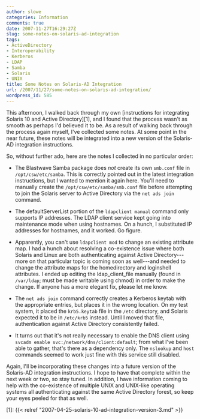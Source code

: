 ```yaml
---
author: slowe
categories: Information
comments: true
date: 2007-11-27T16:29:27Z
slug: some-notes-on-solaris-ad-integration
tags:
- ActiveDirectory
- Interoperability
- Kerberos
- LDAP
- Samba
- Solaris
- UNIX
title: Some Notes on Solaris-AD Integration
url: /2007/11/27/some-notes-on-solaris-ad-integration/
wordpress_id: 585
---
```


This afternoon, I walked back through my own [instructions for integrating Solaris 10 and Active Directory][1], and I found that the process wasn't as smooth as perhaps I'd believed it to be. As a result of walking back through the process again myself, I've collected some notes. At some point in the near future, these notes will be integrated into a new version of the Solaris-AD integration instructions.

So, without further ado, here are the notes I collected in no particular order:

* The Blastwave Samba package does _not_ create its own `smb.conf` file in `/opt/csw/etc/samba`. This is correctly pointed out in the latest integration instructions, but I wanted to mention it again here. You'll need to manually create the `/opt/csw/etc/samba/smb.conf` file before attempting to join the Solaris server to Active Directory via the `net ads join` command.

* The defaultServerList portion of the `ldapclient manual` command only supports IP addresses. The LDAP client service kept going into maintenance mode when using hostnames. On a hunch, I substituted IP addresses for hostnames, and it worked. Go figure.

* Apparently, you can't use `ldapclient mod` to change an existing attribute map. I had a hunch about resolving a co-existence issue where both Solaris and Linux are both authenticating against Active Directory---more on that particular topic is coming soon as well---and needed to change the attribute maps for the homedirectory and loginshell attributes. I ended up editing the ldap_client_file manually (found in `/var/ldap`; must be made writable using chmod) in order to make the change. If anyone has a more elegant fix, please let me know.

* The `net ads join` command correctly creates a Kerberos keytab with the appropriate entries, but places it in the wrong location. On my test system, it placed the `krb5.keytab` file in the `/etc` directory, and Solaris expected it to be in `/etc/krb5` instead. Until I moved that file, authentication against Active Directory consistently failed.

* It turns out that it's not really necessary to enable the DNS client using `svcadm enable svc:/network/dns/client:default`; from what I've been able to gather, that's there as a dependency only. The `nslookup` and `host` commands seemed to work just fine with this service still disabled.

Again, I'll be incorporating these changes into a future version of the Solaris-AD integration instructions. I hope to have that complete within the next week or two, so stay tuned. In addition, I have information coming to help with the co-existence of multiple UNIX and UNIX-like operating systems all authenticating against the same Active Directory forest, so keep your eyes peeled for that as well.

[1]: {{< relref "2007-04-25-solaris-10-ad-integration-version-3.md" >}}
